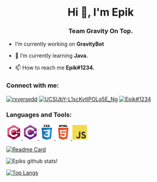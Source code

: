 <h1 align="center">Hi 👋, I'm Epik</h1>
<h3 align="center">Team Gravity On Top.</h3>

- I’m currently working on **GravityBot**

- 🌱 I’m currently learning **Java.**

- 📫 How to reach me **Epik#1234.**

<h3 align="left">Connect with me:</h3>
<p align="left">
<a href="No Twitter" target="blank"><img align="center" src="https://cdn.jsdelivr.net/npm/simple-icons@3.0.1/icons/twitter.svg" alt="rxversedd" height="30" width="40" /></a>
<a href="https://youtube.com/channel/UCkrfA46q9XC50frb8XKg67A" target="blank"><img align="center" src="https://cdn.jsdelivr.net/npm/simple-icons@3.0.1/icons/youtube.svg" alt="UCSUbY-L1scKvtIPOLq5E_Ng" height="30" width="40" /></a>
<a href="https://discord.gg/JbHtskvczj" target="blank"><img align="center" src="https://cdn.jsdelivr.net/npm/simple-icons@3.0.1/icons/discord.svg" alt="Epik#1234" height="30" width="40" /></a>
</p>

<h3 align="left">Languages and Tools:</h3>
<p align="left"> <a href="https://www.w3schools.com/cpp/" target="_blank"> <img src="https://raw.githubusercontent.com/devicons/devicon/master/icons/cplusplus/cplusplus-original.svg" alt="cplusplus" width="40" height="40"/> </a> <a href="https://www.w3schools.com/cs/" target="_blank"> <img src="https://raw.githubusercontent.com/devicons/devicon/master/icons/csharp/csharp-original.svg" alt="csharp" width="40" height="40"/> </a> <a href="https://www.w3schools.com/css/" target="_blank"> <img src="https://raw.githubusercontent.com/devicons/devicon/master/icons/css3/css3-original-wordmark.svg" alt="css3" width="40" height="40"/> </a> <a href="https://www.w3.org/html/" target="_blank"> <img src="https://raw.githubusercontent.com/devicons/devicon/master/icons/html5/html5-original-wordmark.svg" alt="html5" width="40" height="40"/> </a> <a href="https://developer.mozilla.org/en-US/docs/Web/JavaScript" target="_blank"> <img src="https://raw.githubusercontent.com/devicons/devicon/master/icons/javascript/javascript-original.svg" alt="javascript" width="40" height="40"/> </a> </p>

[![Readme Card](https://github-readme-stats.vercel.app/api/pin/?username=Epik123&repo=WeatherClient&show_owner=true&theme=tokyonight)](https://github.com/Epik123/meteor-rejects)

![Epiks github stats!](https://github-readme-stats.vercel.app/api?username=Epik123&show_icons=true&theme=tokyonight) 

[![Top Langs](https://github-readme-stats.vercel.app/api/top-langs/?username=Epik123&theme=tokyonight)](https://github.com/Epik123/github-readme-stats)


